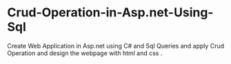 # Crud-Operation-in-Asp.net-Using-Sql
 Create Web Application in Asp.net using C# and Sql Queries and apply Crud Operation and design the webpage with html and css  .
